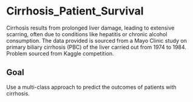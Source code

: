 # Cirrhosis_Patient_Survival
Cirrhosis results from prolonged liver damage, leading to extensive scarring, often due to conditions like hepatitis or chronic alcohol consumption. The data provided is sourced from a Mayo Clinic study on primary biliary cirrhosis (PBC) of the liver carried out from 1974 to 1984. Problem sourced from Kaggle competition. 

## Goal
Use a multi-class approach to predict the outcomes of patients with cirrhosis.
